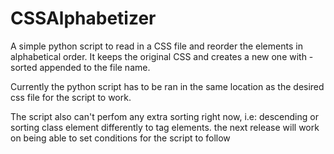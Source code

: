 # CSSAlphabetizer
A simple python script to read in a CSS file and reorder the elements in alphabetical order. It keeps the original CSS and creates a new one with -sorted appended to the file name. 

Currently the python script has to be ran in the same location as the desired css file for the script to work.

The script also can't perfom any extra sorting right now, i.e: descending or sorting class element differently to tag elements. the next release will work on being able to set conditions for the script to follow
